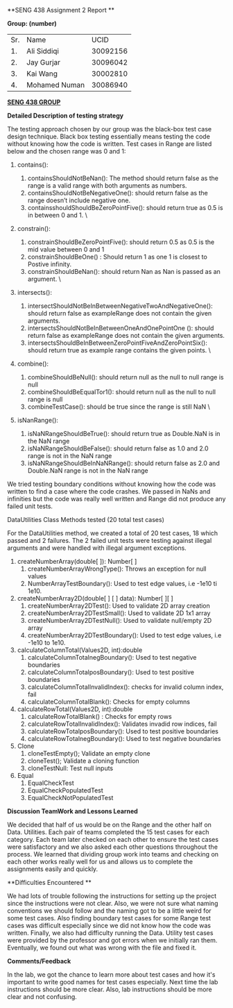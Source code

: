 <!-- Output copied to clipboard! -->

<!-----

Yay, no errors, warnings, or alerts!

Conversion time: 0.529 seconds.


Using this Markdown file:

1. Paste this output into your source file.
2. See the notes and action items below regarding this conversion run.
3. Check the rendered output (headings, lists, code blocks, tables) for proper
   formatting and use a linkchecker before you publish this page.

Conversion notes:

* Docs to Markdown version 1.0β33
* Wed Feb 09 2022 18:52:09 GMT-0800 (PST)
* Source doc: SENG 438 Assignment 1 Report
* Tables are currently converted to HTML tables.
----->


**SENG 438 Assignment 2 Report	**

**Group: (number)**


<table>
  <tr>
   <td>
    Sr.
   </td>
   <td>
    Name
   </td>
   <td>
    UCID
   </td>
  </tr>
  <tr>
   <td>
    1.
   </td>
   <td>
    Ali Siddiqi
   </td>
   <td>
    30092156
   </td>
  </tr>
  <tr>
   <td>
    2.
   </td>
   <td>
    Jay Gurjar
   </td>
   <td>
    30096042
   </td>
  </tr>
  <tr>
   <td>
    3.
   </td>
   <td>
    Kai Wang
   </td>
   <td>
    30002810
   </td>
  </tr>
  <tr>
   <td>
    4.
   </td>
   <td>
    Mohamed Numan
   </td>
   <td>
    30086940
   </td>
  </tr>
</table>


**<span style="text-decoration:underline;">SENG 438 GROUP</span>**

**Detailed Description of testing strategy**

The testing approach chosen by our group was the black-box test case design technique. Black box testing essentially means testing the code without knowing how the code is written. Test cases in Range are listed below and the chosen range was 0 and 1: 



1. contains():
    1. containsShouldNotBeNan(): The method should return false as the range is a valid range with both arguments as numbers.
    2. containsShouldNotBeNegativeOne(): should return false as the range doesn’t include negative one. 
    3. containsshouldShouldBeZeroPointFive(): should return true as 0.5 is in between 0 and 1. \

2. constrain():
    1. constrainShouldBeZeroPointFive(): should return 0.5 as 0.5 is the mid value between 0 and 1
    2. constrainShouldBeOne() : Should return 1 as one 1 is closest to Postive infinity.
    3. constrainShouldBeNan(): should return Nan as Nan is passed as an argument. \

3. intersects():
    1. intersectShouldNotBeInBetweenNegativeTwoAndNegativeOne(): should return false as exampleRange does not contain the given arguments.
    2.  intersectsShouldNotBeInBetweenOneAndOnePointOne (): should return false as exampleRange does not contain the given arguments.
    3. intersectsShouldBeInBetweenZeroPointFiveAndZeroPointSix(): should return true as example range contains the given points. \

4. combine():
    1. combineShouldBeNull(): should return null as the null to null range is null
    2. combineShouldBeEqualTor1(): should return null as the null to null range is null
    3. combineTestCase(): should be true since the range is still NaN \

5. isNanRange():
    1. isNaNRangeShouldBeTrue(): should return true as Double.NaN is in the NaN range
    2. isNaNRangeShouldBeFalse(): should return false as 1.0 and 2.0 range is not in the NaN range
    3. isNaNRangeShouldBeInNaNRange(): should return false as 2.0 and Double.NaN range is not in the NaN range

We tried testing boundary conditions without knowing how the code was written to find a case where the code crashes. We passed in NaNs and infinities but the code was really well written and Range did not produce any failed unit tests. 

DataUtilities Class Methods tested (20 total test cases)

For the DataUtilities method, we created a total of 20 test cases, 18 which passed and 2 failures. The 2 failed unit tests were testing against illegal arguments and were handled with illegal argument exceptions.



1. createNumberArray(double[ ]): Number[ ]
    1. createNumberArrayWrongType(): Throws an exception for null values
    2. NumberArrayTestBoundary(): Used to test edge values, i.e -1e10 ti 1e10.
2. createNumberArray2D(double[ ] [ ] data): Number[ ][ ]
    1. createNumberArray2DTest(): Used to validate 2D array creation
    2. createNumberArray2DTestSmall(): Used to validate 2D 1x1 array 
    3. createNumberArray2DTestNull(): Used to validate null/empty 2D array
    4. createNumberArray2DTestBoundary(): Used to test edge values, i.e -1e10 to 1e10.
3. calculateColumnTotal(Values2D, int):double
    1. calculateColumnTotalnegBoundary(): Used to test negative boundaries
    2. calculateColumnTotalposBoundary(): Used to test positive boundaries
    3. calculateColumnTotalInvalidIndex(): checks for invalid column index, fail
    4. calculateColumnTotalBlank(): Checks for empty columns
4. calculateRowTotal(Values2D, int):double
    1. calculateRowTotalBlank() : Checks for empty rows
    2. calculateRowTotalInvalidIndex(): Validates invadid row indices, fail
    2. calculateRowTotalposBoundary(): Used to test positive boundaries	
    3. calculateRowTotalnegBoundary(): Used to test negative boundaries
5. Clone
    1. cloneTestEmpty(); Validate an empty clone
    2. cloneTest(); Validate a cloning function
    3. cloneTestNull: Test null inputs
6. Equal
    1. EqualCheckTest
    2. EqualCheckPopulatedTest
    3. EqualCheckNotPopulatedTest

**Discussion TeamWork and Lessons Learned**

We decided that half of us would be on the Range and the other half on Data. Utilities. Each pair of teams completed the 15 test cases for each category. Each team later checked on each other to ensure the test cases were satisfactory and we also asked each other questions throughout the process. We learned that dividing group work into teams and checking on each other works really well for us and allows us to complete the assignments easily and quickly. 

**Difficulties Encountered **

We had lots of trouble following the instructions for setting up the project since the instructions were not clear. Also, we were not sure what naming conventions we should follow and the naming got to be a little weird for some test cases. Also finding boundary test cases for some Range test cases was difficult especially since we did not know how the code was written. Finally, we also had difficulty running the Data. Utility test cases were provided by the professor and got errors when we initially ran them. Eventually, we found out what was wrong with the file and fixed it.

**Comments/Feedback**

In the lab, we got the chance to learn more about test cases and how it's important to write good names for test cases especially. Next time the lab instructions should be more clear. Also, lab instructions should be more clear and not confusing. 
